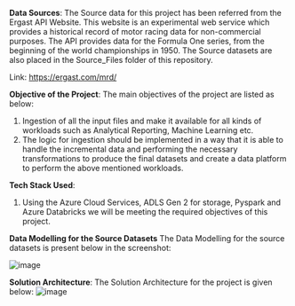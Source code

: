 **Data Sources**:
The Source data for this project has been referred from the Ergast API Website. This website is an experimental web service which provides a historical record of motor racing data for non-commercial purposes. The API provides data for the Formula One series, from the beginning of the world championships in 1950. The Source datasets are also placed in the Source_Files folder of this repository.

Link: https://ergast.com/mrd/

**Objective of the Project**:
The main objectives of the project are listed as below:
1. Ingestion of all the input files and make it available for all kinds of workloads such as Analytical Reporting, Machine Learning etc.
2. The logic for ingestion should be implemented in a way that it is able to handle the incremental data and performing the necessary transformations to produce the final datasets and create a data platform to perform the above mentioned workloads.

**Tech Stack Used**:
1. Using the Azure Cloud Services, ADLS Gen 2 for storage, Pyspark and Azure Databricks we will be meeting the required objectives of this project.

**Data Modelling for the Source Datasets**
The Data Modelling for the source datasets is present below in the screenshot:

![image](https://github.com/gauti1409/Formula1_Project/assets/41252711/0df7bf0a-5a58-4f33-a8e3-37d7f14071a3)

**Solution Architecture**:
The Solution Architecture for the project is given below:
![image](https://github.com/gauti1409/Formula1_Project/assets/41252711/a1d3ed9a-07ab-4854-8270-1a9f248d03f0)



